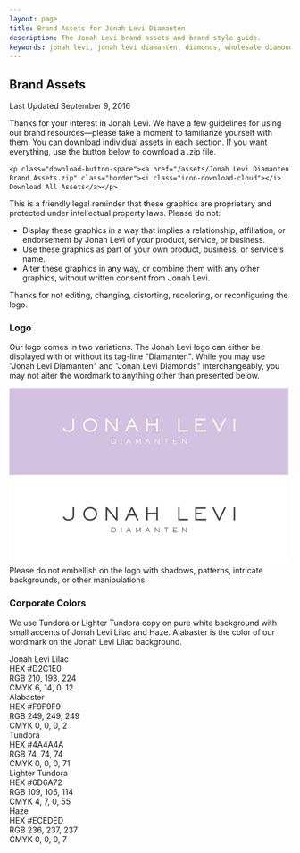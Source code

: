 ```yaml
---
layout: page
title: Brand Assets for Jonah Levi Diamanten
description: The Jonah Levi brand assets and brand style guide.
keywords: jonah levi, jonah levi diamanten, diamonds, wholesale diamonds, buy gia certified diamonds online
---
```


<section>
	<div class="story legal cf">
	<h1>Brand Assets</h1>
	<p class="date">Last Updated September 9, 2016</p>

<div class="one-half first">
	<p>Thanks for your interest in Jonah Levi. We have a few guidelines for using our brand resources&mdash;please take a moment to familiarize yourself with them. You can download individual assets in each section. If you want everything, use the button below to download a .zip file.</p>

	<p class="download-button-space"><a href="/assets/Jonah Levi Diamanten Brand Assets.zip" class="border"><i class="icon-download-cloud"></i> Download All Assets</a></p>

</div>
<div class="one-half">

<p>This is a friendly legal reminder that these graphics are proprietary and protected under intellectual property laws. Please do not:</p>

<ul>
	<li class="donts">
		<div class="icon-cancel-circled"></div>
		Display these graphics in a way that implies a relationship, affiliation, or endorsement by Jonah Levi of your product, service, or business.
	</li>
		<li class="donts">
		<div class="icon-cancel-circled"></div>
		Use these graphics as part of your own product, business, or service's name.
	</li>
		<li class="donts">
		<div class="icon-cancel-circled"></div>
		Alter these graphics in any way, or combine them with any other graphics, without written consent from Jonah Levi.
	</li>
</ul>

</div>
<div class="cf"></div>
<div class="notice">Thanks for not editing, changing, distorting, recoloring, or reconfiguring the logo. <i class="icon-emo-happy"></i></div>
<h3>Logo</h3>

<p>Our logo comes in two variations. The Jonah Levi logo can either be displayed with or without its tag-line "Diamanten". While you may use "Jonah Levi Diamanten" and "Jonah Levi Diamonds" interchangeably, you may not alter the wordmark to anything other than presented below.</p>

<div class="one-half first">
	<img src="/assets/images/logo-dark.jpg">
</div>
<div class="one-half">
	<img class="logo-border" src="/assets/images/logo-light.jpg">
</div>
<div class="cf"></div>

<div class="notice">Please do not embellish on the logo with shadows, patterns, intricate backgrounds, or other manipulations.</div>
<div class="cf"></div>

<h3>Corporate Colors</h3>

<p>We use Tundora or Lighter Tundora copy on pure white background with small accents of Jonah Levi Lilac and Haze. Alabaster is the color of our wordmark on the Jonah Levi Lilac background. </p>

<div class="one-fifth first">
	<div class="swatch-jllilac">
		Jonah Levi Lilac
		<div class="swatch-footer">
			HEX #D2C1E0<br>
			RGB 210, 193, 224<br>
			CMYK 6, 14, 0, 12
		</div>
	</div>
</div>
<div class="one-fifth">
	<div class="swatch-alabaster">
		Alabaster
		<div class="swatch-footer">
			HEX #F9F9F9<br>
			RGB 249, 249, 249<br>
			CMYK 0, 0, 0, 2
		</div>
	</div>
</div>
<div class="one-fifth">
	<div class="swatch-tundora">
		Tundora
		<div class="swatch-footer">
			HEX #4A4A4A<br>
			RGB 74, 74, 74<br>
			CMYK 0, 0, 0, 71
		</div>
	</div>
</div>
<div class="one-fifth">
	<div class="swatch-lighter-tundora">
		Lighter Tundora
		<div class="swatch-footer">
			HEX #6D6A72<br>
			RGB 109, 106, 114<br>
			CMYK 4, 7, 0, 55
		</div>
	</div>
</div>
<div class="one-fifth">
		<div class="swatch-haze">
		Haze
		<div class="swatch-footer">
			HEX #ECEDED<br>
			RGB 236, 237, 237<br>
			CMYK 0, 0, 0, 7
		</div>
	</div>
</div>
<div class="cf"></div>
</div>

</section>
<div class="footer-border"></div>


